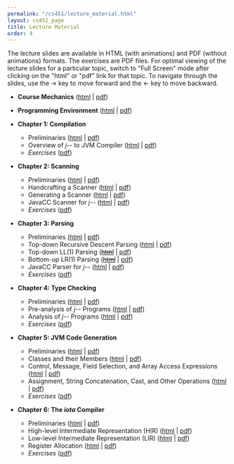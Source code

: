 ```yaml
---
permalink: "/cs451/lecture_material.html"
layout: cs451_page
title: Lecture Material
order: 4
---
```


The lecture slides are available in HTML (with animations) and PDF (without animations) formats. The exercises are PDF files. For optimal viewing of the lecture slides for a particular topic, switch to "Full Screen" mode after clicking on the "html" or "pdf" link for that topic. To navigate through the slides, use the &rarr; key to move forward and the &larr; key to move backward.

- **Course Mechanics** ([html](https://www.cs.umb.edu/~siyer/teaching/cs451/CourseMechanics.html) \| [pdf](https://www.cs.umb.edu/~siyer/teaching/cs451/CourseMechanics.pdf))

- **Programming Environment** ([html](https://www.cs.umb.edu/~siyer/teaching/cs451/ProgrammingEnvironment.html) \| [pdf](https://www.cs.umb.edu/~siyer/teaching/cs451/ProgrammingEnvironment.pdf))

- **Chapter 1: Compilation** 
  - Preliminaries ([html](https://www.cs.umb.edu/~siyer/teaching/cs451/Compilation1.html) \| [pdf](https://www.cs.umb.edu/~siyer/teaching/cs451/Compilation1.pdf))
  - Overview of *j\-\-* to JVM Compiler ([html](https://www.cs.umb.edu/~siyer/teaching/cs451/Compilation2.html) \| [pdf](https://www.cs.umb.edu/~siyer/teaching/cs451/Compilation2.pdf))
  - *Exercises* ([pdf](https://www.cs.umb.edu/~siyer/teaching/cs451/compilation_exercises.pdf))
  
- **Chapter 2: Scanning**
  - Preliminaries ([html](https://www.cs.umb.edu/~siyer/teaching/cs451/Scanning1.html) \| [pdf](https://www.cs.umb.edu/~siyer/teaching/cs451/Scanning1.pdf))
  - Handcrafting a Scanner ([html](https://www.cs.umb.edu/~siyer/teaching/cs451/Scanning2.html) \| [pdf](https://www.cs.umb.edu/~siyer/teaching/cs451/Scanning2.pdf))
  - Generating a Scanner ([html](https://www.cs.umb.edu/~siyer/teaching/cs451/Scanning3.html) \| [pdf](https://www.cs.umb.edu/~siyer/teaching/cs451/Scanning3.pdf))
  - JavaCC Scanner for *j\-\-* ([html](https://www.cs.umb.edu/~siyer/teaching/cs451/Scanning4.html) \| [pdf](https://www.cs.umb.edu/~siyer/teaching/cs451/Scanning4.pdf))
  - *Exercises* ([pdf](https://www.cs.umb.edu/~siyer/teaching/cs451/scanning_exercises.pdf))
  
- **Chapter 3: Parsing**
  - Preliminaries ([html](https://www.cs.umb.edu/~siyer/teaching/cs451/Parsing1.html) \| [pdf](https://www.cs.umb.edu/~siyer/teaching/cs451/Parsing1.pdf))
  - Top-down Recursive Descent Parsing ([html](https://www.cs.umb.edu/~siyer/teaching/cs451/Parsing2.html) \| [pdf](https://www.cs.umb.edu/~siyer/teaching/cs451/Parsing2.pdf))
  - Top-down LL(1) Parsing (<del>[html](https://www.cs.umb.edu/~siyer/teaching/cs451/Parsing3.html)</del> \| [pdf](https://www.cs.umb.edu/~siyer/teaching/cs451/Parsing3.pdf))
  - Bottom-up LR(1) Parsing (<del>[html](https://www.cs.umb.edu/~siyer/teaching/cs451/Parsing4.html)</del> \| [pdf](https://www.cs.umb.edu/~siyer/teaching/cs451/Parsing4.pdf))
  - JavaCC Parser for *j\-\-* ([html](https://www.cs.umb.edu/~siyer/teaching/cs451/Parsing5.html) \| [pdf](https://www.cs.umb.edu/~siyer/teaching/cs451/Parsing5.pdf))
  - *Exercises* ([pdf](https://www.cs.umb.edu/~siyer/teaching/cs451/parsing_exercises.pdf))
  
- **Chapter 4: Type Checking**
  - Preliminaries ([html](https://www.cs.umb.edu/~siyer/teaching/cs451/TypeChecking1.html) \| [pdf](https://www.cs.umb.edu/~siyer/teaching/cs451/TypeChecking1.pdf))
  - Pre-analysis of *j\-\-* Programs ([html](https://www.cs.umb.edu/~siyer/teaching/cs451/TypeChecking2.html) \| [pdf](https://www.cs.umb.edu/~siyer/teaching/cs451/TypeChecking2.pdf))
  - Analysis of *j\-\-* Programs ([html](https://www.cs.umb.edu/~siyer/teaching/cs451/TypeChecking3.html) \| [pdf](https://www.cs.umb.edu/~siyer/teaching/cs451/TypeChecking3.pdf))
  - *Exercises* ([pdf](https://www.cs.umb.edu/~siyer/teaching/cs451/type_checking_exercises.pdf))
  
- **Chapter 5: JVM Code Generation**
  - Preliminaries ([html](https://www.cs.umb.edu/~siyer/teaching/cs451/JvmCodegen1.html) \| [pdf](https://www.cs.umb.edu/~siyer/teaching/cs451/JvmCodegen1.pdf))
  - Classes and their Members ([html](https://www.cs.umb.edu/~siyer/teaching/cs451/JvmCodegen2.html) \| [pdf](https://www.cs.umb.edu/~siyer/teaching/cs451/JvmCodegen2.pdf))
  - Control, Message, Field Selection, and Array Access Expressions ([html](https://www.cs.umb.edu/~siyer/teaching/cs451/JvmCodegen3.html) \| [pdf](https://www.cs.umb.edu/~siyer/teaching/cs451/JvmCodegen3.pdf))
  - Assignment, String Concatenation, Cast, and Other Operations ([html](https://www.cs.umb.edu/~siyer/teaching/cs451/JvmCodegen4.html) \| [pdf](https://www.cs.umb.edu/~siyer/teaching/cs451/JvmCodegen4.pdf))
  - *Exercises* ([pdf](https://www.cs.umb.edu/~siyer/teaching/cs451/jvm_codegen_exercises.pdf))
  
- **Chapter 6: The *iota* Compiler**
  - Preliminaries ([html](https://www.cs.umb.edu/~siyer/teaching/cs451/IotaCompiler1.html) \| [pdf](https://www.cs.umb.edu/~siyer/teaching/cs451/IotaCompiler1.pdf))
  - High-level Intermediate Representation (HIR) ([html](https://www.cs.umb.edu/~siyer/teaching/cs451/IotaCompiler2.html) \| [pdf](https://www.cs.umb.edu/~siyer/teaching/cs451/IotaCompiler2.pdf))
  - Low-level Intermediate Representation (LIR) ([html](https://www.cs.umb.edu/~siyer/teaching/cs451/IotaCompiler3.html) \| [pdf](https://www.cs.umb.edu/~siyer/teaching/cs451/IotaCompiler3.pdf))
  - Register Allocation ([html](https://www.cs.umb.edu/~siyer/teaching/cs451/IotaCompiler4.html) \| [pdf](https://www.cs.umb.edu/~siyer/teaching/cs451/IotaCompiler4.pdf))
  - *Exercises* ([pdf](https://www.cs.umb.edu/~siyer/teaching/cs451/iota_compiler_exercises.pdf))
